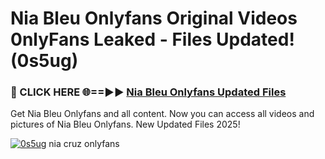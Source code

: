 # Nia Bleu Onlyfans Original Videos 0nlyFans Leaked - Files Updated! (0s5ug)

<h3>🔴 CLICK HERE 🌐==►► <a href="https://tinyurl.com/3hn5wdd3" rel="nofollow">Nia Bleu Onlyfans Updated Files</a></h3>

Get Nia Bleu Onlyfans and all content. Now you can access all videos and pictures of Nia Bleu Onlyfans. New Updated Files 2025!

[![0s5ug](https://i.imgur.com/4HnBqBT.gif)](https://tinyurl.com/3hn5wdd3)
nia cruz onlyfans